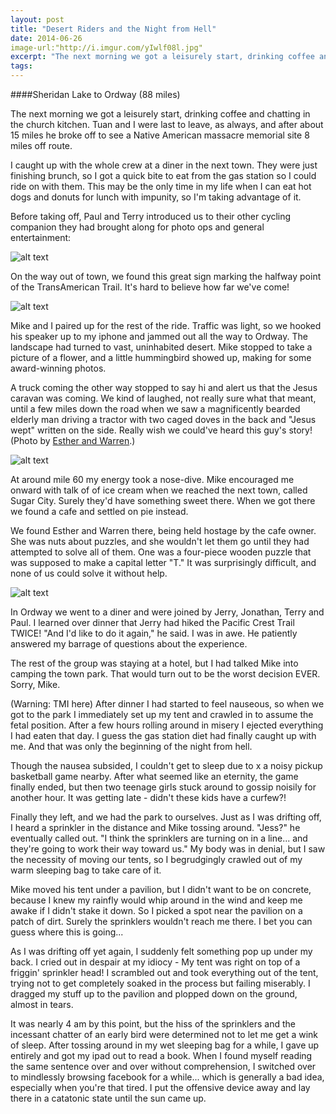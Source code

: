 ```yaml
---
layout: post
title: "Desert Riders and the Night from Hell"
date: 2014-06-26
image-url:"http://i.imgur.com/yIwlf08l.jpg"
excerpt: "The next morning we got a leisurely start, drinking coffee and chatting in the church kitchen. Tuan and I were last to leave, as always, and after about 15 miles he broke off to see a Native American massacre memorial site 8 miles off route. I caught up with the whole crew at a diner in the next town. They were just finishing brunch, so I got a quick bite to eat from the gas station so I could ride on with them. This may be the only time in my life when I can eat hot dogs and donuts for lunch with impunity, so I'm taking advantage of it. "
tags:
---
```

####Sheridan Lake to Ordway (88 miles)

The next morning we got a leisurely start, drinking coffee and chatting in the church kitchen. Tuan and I were last to leave, as always, and after about 15 miles he broke off to see a Native American massacre memorial site 8 miles off route. 

I caught up with the whole crew at a diner in the next town. They were just finishing brunch, so I got a quick bite to eat from the gas station so I could ride on with them. This may be the only time in my life when I can eat hot dogs and donuts for lunch with impunity, so I'm taking advantage of it. 

Before taking off, Paul and Terry introduced us to their other cycling companion they had brought along for photo ops and general entertainment:

![alt text](http://i.imgur.com/YsxBzRel.jpg "The third British cyclist")

On the way out of town, we found this great sign marking the halfway point of the TransAmerican Trail. It's hard to believe how far we've come!

![alt text](http://i.imgur.com/CWq202Sl.jpg "Halfway on the TransAmerican Trail")

Mike and I paired up for the rest of the ride. Traffic was light, so we hooked his speaker up to my iphone and jammed out all the way to Ordway. The landscape had turned to vast, uninhabited desert. Mike stopped to take a picture of a flower, and a little hummingbird showed up, making for some award-winning photos.

A truck coming the other way stopped to say hi and alert us that the Jesus caravan was coming. We kind of laughed, not really sure what that meant, until a few miles down the road when we saw a magnificently bearded elderly man driving a tractor with two caged doves in the back and "Jesus wept" written on the side. Really wish we could've heard this guy's story! (Photo by [Esther and Warren](http://estherwarren.blogspot.com/).)

![alt text](http://i.imgur.com/A5xMAYol.jpg "Jesus wept")

At around mile 60 my energy took a nose-dive. Mike encouraged me onward with talk of of ice cream when we reached the next town, called Sugar City. Surely they'd have something sweet there. When we got there we found a cafe and settled on pie instead. 

We found Esther and Warren there, being held hostage by the cafe owner. She was nuts about puzzles, and she wouldn't let them go until they had attempted to solve all of them. One was a four-piece wooden puzzle that was supposed to make a capital letter "T." It was surprisingly difficult, and none of us could solve it without help.

![alt text](http://i.imgur.com/WvcY2Nil.jpg "Esther and Warren in Sugar City")

In Ordway we went to a diner and were joined by Jerry, Jonathan, Terry and Paul. I learned over dinner that Jerry had hiked the Pacific Crest Trail TWICE! "And I'd like to do it again," he said. I was in awe. He patiently answered my barrage of questions about the experience.

The rest of the group was staying at a hotel, but I had talked Mike into camping the town park. That would turn out to be the worst decision EVER. Sorry, Mike.

(Warning: TMI here) After dinner I had started to feel nauseous, so when we got to the park I immediately set up my tent and crawled in to assume the fetal position. After a few hours rolling around in misery I ejected everything I had eaten that day. I guess the gas station diet had finally caught up with me. And that was only the beginning of the night from hell. 

Though the nausea subsided, I couldn't get to sleep due to x   a noisy pickup basketball game nearby. After what seemed like an eternity, the game finally ended, but then two teenage girls stuck around to gossip noisily for another hour. It was getting late - didn't these kids have a curfew?! 

Finally they left, and we had the park to ourselves. Just as I was drifting off, I heard a sprinkler in the distance and Mike tossing around. "Jess?" he eventually called out. "I think the sprinklers are turning on in a line... and they're going to work their way toward us." My body was in denial, but I saw the necessity of moving our tents, so I begrudgingly crawled out of my warm sleeping bag to take care of it. 

Mike moved his tent under a pavilion, but I didn't want to be on concrete, because I knew my rainfly would whip around in the wind and keep me awake if I didn't stake it down. So I picked a spot near the pavilion on a patch of dirt. Surely the sprinklers wouldn't reach me there. I bet you can guess where this is going...

As I was drifting off yet again, I suddenly felt something pop up under my back. I cried out in despair at my idiocy - My tent was right on top of a friggin' sprinkler head! I scrambled out and took everything out of the tent, trying not to get completely soaked in the process but failing miserably. I dragged my stuff up to the pavilion and plopped down on the ground, almost in tears. 

It was nearly 4 am by this point, but the hiss of the sprinklers and the incessant chatter of an early bird were determined not to let me get a wink of sleep. After tossing around in my wet sleeping bag for a while, I gave up entirely and got my ipad out to read a book. When I found myself reading the same sentence over and over without comprehension, I switched over to mindlessly browsing facebook for a while... which is generally a bad idea, especially when you're that tired. I put the offensive device away and lay there in a catatonic state until the sun came up.